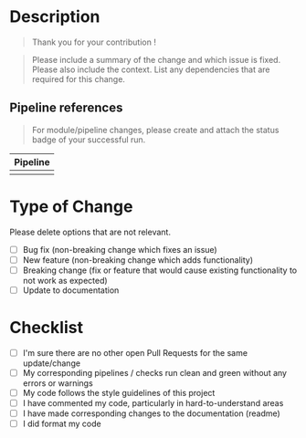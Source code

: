 # Description

>Thank you for your contribution !

> Please include a summary of the change and which issue is fixed.
> Please also include the context.
> List any dependencies that are required for this change.

## Pipeline references
> For module/pipeline changes, please create and attach the status badge of your successful run.

| Pipeline |
| - |
| |

# Type of Change

Please delete options that are not relevant.

- [ ] Bug fix (non-breaking change which fixes an issue)
- [ ] New feature (non-breaking change which adds functionality)
- [ ] Breaking change (fix or feature that would cause existing functionality to not work as expected)
- [ ] Update to documentation

# Checklist

- [ ] I'm sure there are no other open Pull Requests for the same update/change
- [ ] My corresponding pipelines / checks run clean and green without any errors or warnings
- [ ] My code follows the style guidelines of this project
- [ ] I have commented my code, particularly in hard-to-understand areas
- [ ] I have made corresponding changes to the documentation (readme)
- [ ] I did format my code
